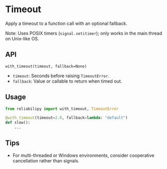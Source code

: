 # Timeout

Apply a timeout to a function call with an optional fallback.

Note: Uses POSIX timers (`signal.setitimer`); only works in the main thread on Unix-like OS.

## API

`with_timeout(timeout, fallback=None)`

- `timeout`: Seconds before raising `TimeoutError`.
- `fallback`: Value or callable to return when timed out.

## Usage

```python
from reliabilipy import with_timeout, TimeoutError

@with_timeout(timeout=2.0, fallback=lambda: "default")
def slow():
    ...
```

## Tips

- For multi-threaded or Windows environments, consider cooperative cancellation rather than signals.
